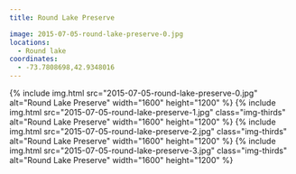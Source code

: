 ```yaml
---
title: Round Lake Preserve

image: 2015-07-05-round-lake-preserve-0.jpg
locations:
  - Round lake
coordinates:
  - -73.7808698,42.9348016
---
```


<div class="photos">
{% include img.html src="2015-07-05-round-lake-preserve-0.jpg" alt="Round Lake Preserve" width="1600" height="1200" %}
{% include img.html src="2015-07-05-round-lake-preserve-1.jpg" class="img-thirds" alt="Round Lake Preserve" width="1600" height="1200" %}
{% include img.html src="2015-07-05-round-lake-preserve-2.jpg" class="img-thirds" alt="Round Lake Preserve" width="1600" height="1200" %}
{% include img.html src="2015-07-05-round-lake-preserve-3.jpg" class="img-thirds" alt="Round Lake Preserve" width="1600" height="1200" %}
</div>
